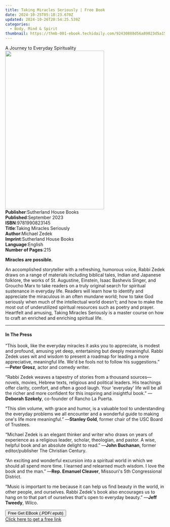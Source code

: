 ```yaml
---
title: Taking Miracles Seriously | Free Book
date: 2024-10-25T05:18:23.670Z
updated: 2024-10-26T20:54:25.539Z
categories:
  - Body, Mind & Spirit
thumbnail: https://thmb-001-ebook.techidaily.com/92430888d56a89023d5a157aae13b4fe2777d1eba753d050a0224a8871447179.jpg
---
```

<main id="book-container">
  <div class="flex flex-col">
    <div class="book-brief flex-1 py-6 px-4 sm:p-6 md:py-10 md:px-8">
      <!-- brief-->
      <div class="book-brief-main">A Journey to Everyday Spirituality</div>
    </div>
    <div
      class="book-meta-info flex-1 grid gap-4 col-start-1 col-end-3 row-start-1 sm:mb-6 sm:grid-cols-4 lg:gap-6 lg:col-start-2 lg:row-end-6 lg:row-span-6 lg:mb-0"
    >
      <div
        class="book-meta-info-left place-content-center mt-4 p-4 text-sm leading-6 col-start-2 col-span-2 dark:text-slate-400"
      >
        <img
          class="w-full h-500 object-cover rounded-lg sm:h-255 sm:col-span-2 lg:col-span-full"
          src="https://img-001-ebook.techidaily.com/c65050c3461b4498020dd8323c9b130482eddbed02b3d28b09c8dee4d141bcd8.jpg"
          alt=""
          width="312"
          height="500"
        />
      </div>
      <div
        class="book-meta-info-right mt-2 col-start-1 row-start-2 col-span-3 self-center"
      >
        <!-- meta data  -->
        <div class="flex flex-col px-4 md:px-8">
          <div class="flex-1">
            <strong>Publisher</strong>:<span class="px-2"
              >Sutherland House Books</span
            >
          </div>
          <div class="flex-1">
            <strong>Published</strong>:<span class="px-2">September 2023</span>
          </div>
          <div class="flex-1">
            <strong>ISBN</strong>:<span class="px-2">9781990823145</span>
          </div>
          <div class="flex-1">
            <strong>Title</strong>:<span class="px-2"
              >Taking Miracles Seriously</span
            >
          </div>
          <div class="flex-1">
            <strong>Author</strong>:<span class="px-2">Michael Zedek</span>
          </div>
          <div class="flex-1">
            <strong>Imprint</strong>:<span class="px-2"
              >Sutherland House Books</span
            >
          </div>
          <div class="flex-1">
            <strong>Language</strong>:<span class="px-2">English</span>
          </div>
          <div class="flex-1">
            <strong>Number of Pages</strong>:<span class="px-2">215</span>
          </div>
        </div>
      </div>
    </div>
    <div class="book-description flex-1 py-6 px-4 sm:p-6 md:py-10 md:px-8">
      <div class="book-description-main">
        <div accordion-content="" id="description">
          <p><b>Miracles are possible.</b></p>
          <p>
            An accomplished storyteller with a refreshing, humorous voice, Rabbi
            Zedek draws on a range of materials including biblical tales, Indian
            and Japanese folklore, the works of St. Augustine, Einstein, Isaac
            Bashevis Singer, and Groucho Marx to take readers on a truly
            original search for spiritual sustenance in everyday life. Readers
            will learn how to identify and appreciate the miraculous in an often
            mundane world; how to take God seriously when much of the
            intellectual world doesn’t; and how to make the most out of
            underutilized spiritual resources such as poetry and prayer.
            Heartfelt and amusing, Taking Miracles Seriously is a master course
            on how to craft an enriched and enriching spiritual life.
          </p>
        </div>
      </div>
    </div>
    <div class="book-excerpts flex-1 py-6 px-4 sm:p-6 md:py-10 md:px-8">
      <!-- excerpts-->
      <div class="book-excerpts-main">
        <hr />
        <h4 class="placeholder placeholder-heading">
          <span>In The Press</span>
        </h4>
        <p></p>
        <p>
          “This book, like the everyday miracles it asks you to appreciate, is
          modest and profound, amusing yet deep, entertaining but deeply
          meaningful. Rabbi Zedek uses wit and wisdom to present a roadmap for
          leading a more appreciative, meaningful life. We'd be fools not to
          follow his suggestions.” —<b>Peter Grosz</b>,&nbsp;actor and comedy
          writer.
        </p>
        <p>
          “Rabbi Zedek weaves a tapestry of stories from a thousand
          sources—novels, movies, Hebrew texts, religious and political leaders.
          His teachings offer clarity, comfort, and often a good laugh. Your
          'everyday' life will be all the richer and more confident for this
          inspiring and insightful book.” —<b>Deborah Szekely</b
          >,&nbsp;co-founder of Rancho La Puerta.
        </p>
        <p>
          “This slim volume, with grace and humor, is a valuable tool to
          understanding the everyday problems we all encounter and a wonderful
          guide to making one's life more meaningful.” —<b>Stanley Gold</b
          >,&nbsp;former chair of the USC Board of Trustees.
        </p>
        <p>
          “Michael Zedek is an elegant thinker and writer who draws on years of
          experience as a religious leader, scholar, theologian, and pastor. A
          wise, helpful book and an absolute delight to read.” —<b
            >John Buchanan</b
          >,&nbsp;former editor/publisher The Christian Century.
        </p>
        <p>
          “An exciting and wonderful excursion into a spiritual world in which
          we should all spend more time. I learned and relearned much wisdom. I
          love the book and the man.” —<b>Rep. Emanuel Cleaver</b
          >,&nbsp;Missouri's 5th Congressional District.
        </p>
        <p>
          “Music is important to me because it can help us find beauty in the
          world, in other people, and ourselves. Rabbi Zedek's book also
          encourages us to hang on to that part of ourselves that's open to
          everyday beauty.” —<b>Jeff Tweedy</b>,&nbsp;Wilco.
        </p>
        <p></p>
      </div>
    </div>
    <div
      class="book-about-author flex-1 py-6 px-4 sm:p-6 md:py-10 md:px-8"
    ></div>
    <div class="book-free-get flex-1 py-6 px-4 sm:p-6 md:py-10 md:px-8">
      <button
        id="btn-free-get"
        class="bg-blue-500 hover:bg-blue-700 text-white font-bold py-2 px-4 rounded"
      >
        Free Get EBook (.PDF/.epub)
      </button>
      <div id="countdown-display" class="px-2 text-lg mt-2"></div>
      <a
        id="free-link"
        class="hidden bg-blue-500 hover:bg-blue-700 text-white font-bold py-2 px-4 rounded"
        href="https://www.ebooks.com/en-us/book/210895048/taking-miracles-seriously/michael-zedek/"
        target="_blank"
        >Click here to get a free link</a
      >
    </div>
    <script>
      let countdownTime = 0;
      let countdownInterval = null;
      document
        .getElementById('btn-free-get')
        .addEventListener('click', startCountdown);
      function startCountdown() {
        countdownTime = new Date().getTime() + 60000 * 3;
        countdownInterval = setInterval(updateCountdown, 1000);
        document.getElementById('btn-free-get').disabled = true;
        document
          .getElementById('btn-free-get')
          .classList.add('bg-gray-500', 'cursor-not-allowed');
      }
      function updateCountdown() {
        let currentTime = new Date().getTime();
        let timeLeft = countdownTime - currentTime;
        let secondsLeft = Math.floor(timeLeft / 1000);
        document.getElementById('countdown-display').innerHTML =
          `Remaining time: ${secondsLeft} seconds.`;
        if (secondsLeft <= 0) {
          clearInterval(countdownInterval);
          document.getElementById('btn-free-get').classList.add('hidden');
          document.getElementById('free-link').classList.remove('hidden');
          document.getElementById('countdown-display').innerHTML = '';
        }
      }
    </script>
  </div>
</main>

<ins class="adsbygoogle"
      style="display:block"
      data-ad-client="ca-pub-7571918770474297"
      data-ad-slot="8358498916"
      data-ad-format="auto"
      data-full-width-responsive="true"></ins>
    